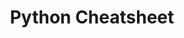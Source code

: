 ---
title: Python Cheatsheet
layout: default
nav_order: 5
parent: Cheatsheets
has_children: true
---